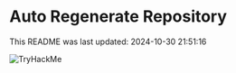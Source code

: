 # Auto Regenerate Repository

This README was last updated: 2024-10-30 21:51:16

 ![TryHackMe](https://tryhackme.com/badge/533634)